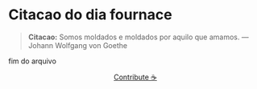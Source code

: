 # Citacao do dia fournace

> **Citacao:** Somos moldados e moldados por aquilo que amamos. — Johann Wolfgang von Goethe

fim do arquivo

<watermark-footer>
<p align="center">
  <a href="https://github.com/ruisuan/ruisuan/blob/main/contribute.md">Contribute ☕</a>
</p>
</watermark-footer>
